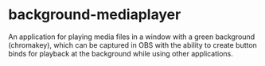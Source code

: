 # background-mediaplayer
An application for playing media files in a window with a green background (chromakey), which can be captured in OBS with the ability to create button binds for playback at the background while using other applications.
